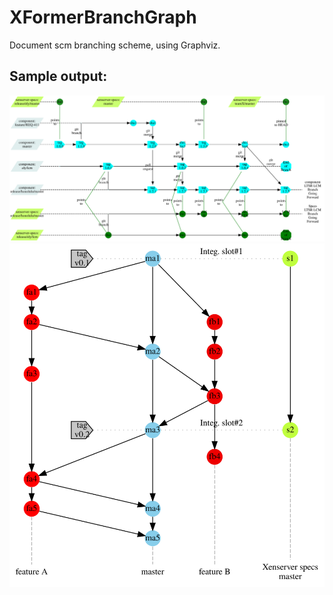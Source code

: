 # XFormerBranchGraph
Document scm branching scheme, using Graphviz.

## Sample output:
![sample svg](svg/XformerCUBranching.svg)
![sample svg](svg/step2.svg)
